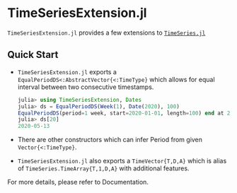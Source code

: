 # TimeSeriesExtension.jl

`TimeSeriesExtension.jl` provides a few extensions to [`TimeSeries.jl`](https://github.com/JuliaStats/TimeSeries.jl)


## Quick Start



- `TimeSeriesExtension.jl` exports a `EqualPeriodDS<:AbstractVector{<:TimeType}` which allows for equal interval between two consecutive timestamps. 

    ```julia
    julia> using TimeSeriesExtension, Dates
    julia> ds = EqualPeriodDS(Week(1), Date(2020), 100)
    EqualPeriodDS(period=1 week, start=2020-01-01, length=100) end at 2021-11-24
    julia> ds[20]
    2020-05-13
    ```

- There are other constructors which can infer Period from given `Vector{<:TimeType}`.


- `TimeSeriesExtension.jl` also exports a `TimeVector{T,D,A}` which is alias of `TimeSeries.TimeArray{T,1,D,A}` with additional features.


For more details, please refer to Documentation.

